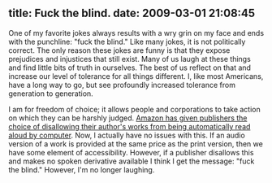 title: Fuck the blind.
date: 2009-03-01 21:08:45
---

<p>One of my favorite jokes always results with a wry grin on my face and ends with the punchline: "fuck the blind."  Like many jokes, it is not politically correct. The only reason these jokes are funny is that they expose prejudices and injustices that still exist.  Many of us laugh at these things and find little bits of truth in ourselves.  The best of us reflect on that and increase our level of tolerance for all things different.  I, like most Americans, have a long way to go, but see profoundly increased tolerance from generation to generation.</p>

<p>I am for freedom of choice; it allows people and corporations to take action on which they can be harshly judged.  <a href="http://www.electronista.com/articles/09/02/27/amazon.kindle.tts.change/">Amazon has given publishers the choice of disallowing their author's works from being automatically read aloud by computer</a>.  Now, I actually have no issues with this.  If an audio version of a work is provided at the same price as the print version, then we have some element of accessibility.  However, if a publisher disallows this and makes no spoken derivative available I think I get the message: "fuck the blind."  However, I'm no longer laughing.</p>
